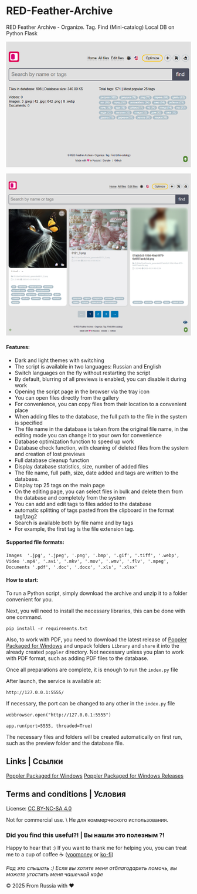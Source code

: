 # RED-Feather-Archive
RED Feather Archive - Organize. Tag. Find (Mini-catalog) Local DB on Python Flask 

![Light screenshot](https://github.com/blyamur/RED-Feather-Archive/blob/main/screen.jpg)

![Light screenshot](https://github.com/blyamur/RED-Feather-Archive/blob/main/screen_2.jpg)

#### Features:
*  Dark and light themes with switching
*  The script is available in two languages: Russian and English
*  Switch languages ​​on the fly without restarting the script
*  By default, blurring of all previews is enabled, you can disable it during work
*  Opening the script page in the browser via the tray icon
*  You can open files directly from the gallery
*  For convenience, you can copy files from their location to a convenient place
*  When adding files to the database, the full path to the file in the system is specified
*  The file name in the database is taken from the original file name, in the editing mode you can change it to your own for convenience
*  Database optimization function to speed up work
*  Database check function, with cleaning of deleted files from the system and creation of lost previews
*  Full database cleanup function
*  Display database statistics, size, number of added files
*  The file name, full path, size, date added and tags are written to the database.
*  Display top 25 tags on the main page
*  On the editing page, you can select files in bulk and delete them from the database and completely from the system
*  You can add and edit tags to files added to the database
*  automatic splitting of tags pasted from the clipboard in the format tag1,tag2
*  Search is available both by file name and by tags
*  For example, the first tag is the file extension tag.


#### Supported file formats:
```
Images  '.jpg', '.jpeg', '.png', '.bmp', '.gif', '.tiff', '.webp',
Video '.mp4', '.avi', '.mkv', '.mov', '.wmv', '.flv', '.mpeg',
Documents '.pdf', '.doc', '.docx', '.xls', '.xlsx'
```

#### How to start:

To run a Python script, simply download the archive and unzip it to a folder convenient for you.

Next, you will need to install the necessary libraries, this can be done with one command.

```
pip install -r requirements.txt
```
Also, to work with PDF, you need to download the latest release of [Poppler Packaged for Windows](https://github.com/oschwartz10612/poppler-windows) and unpack folders `Library` and `share` it into the already created `poppler` directory. Not necessary unless you plan to work with PDF format, such as adding PDF files to the database.

Once all preparations are complete, it is enough to run the `index.py` file

After launch, the service is available at:
```
http://127.0.0.1:5555/
```
If necessary, the port can be changed to any other in the `index.py` file
```
webbrowser.open("http://127.0.0.1:5555")
```
```
app.run(port=5555, threaded=True)
```
The necessary files and folders will be created automatically on first run, such as the preview folder and the database file.



## Links | Ссылки 
 [Poppler Packaged for Windows](https://github.com/oschwartz10612/poppler-windows)
 [Poppler Packaged for Windows Releases](https://github.com/oschwartz10612/poppler-windows/releases)

##  Terms and conditions | Условия

License: [CC BY-NC-SA 4.0](https://creativecommons.org/licenses/by-nc-sa/4.0/)

Not for commercial use. \ Не для коммерческого использования.



### Did you find this useful?! | Вы нашли это  полезным ?!

Happy to hear that :) If you want to thank me for helping you, you can treat me to a cup of coffee  :coffee: ([yoomoney](https://yoomoney.ru/to/41001158104834) or [ko-fi](https://ko-fi.com/monseg)) 

*Рад это слышать :) Если вы хотите меня отблагодарить помочь, вы можете угостить меня чашечкой кофе*
  
© 2025 From Russia with ❤ 
